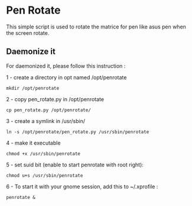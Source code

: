 # Pen Rotate

This simple script is used to rotate the matrice for pen like asus pen
when the screen rotate.

## Daemonize it

For daemonized it, please follow this instruction :

1 - create a directory in opt named /opt/penrotate

`mkdir /opt/penrotate`

2 - copy pen_rotate.py in /opt/penrotate

`cp pen_rotate.py /opt/penrotate/`

3 - create a symlink in /usr/sbin/

`ln -s /opt/penrotate/pen_rotate.py /usr/sbin/penrotate `

4 - make it executable

`chmod +x /usr/sbin/penrotate`

5 - set suid bit (enable to start penrotate with root right):

`chmod u+s /usr/sbin/penrotate`

6 - To start it with your gnome session, add this to ~/.xprofile :

`penrotate &`
